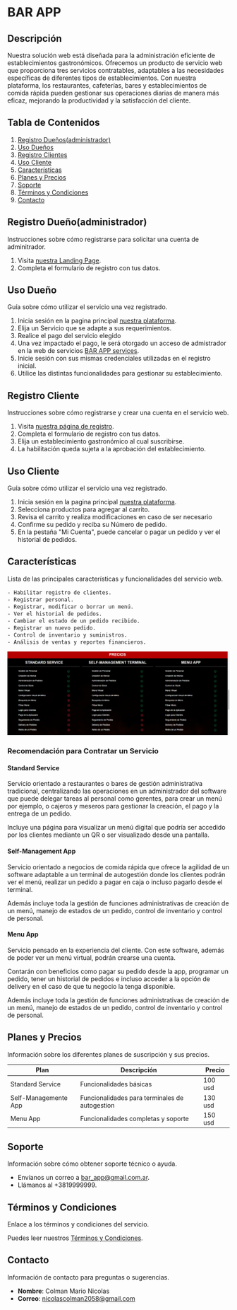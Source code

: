 # BAR APP

## Descripción

Nuestra solución web está diseñada para la administración eficiente de establecimientos gastronómicos. Ofrecemos un producto de servicio web que proporciona tres servicios contratables, adaptables a las necesidades específicas de diferentes tipos de establecimientos. Con nuestra plataforma, los restaurantes, cafeterías, bares y establecimientos de comida rápida pueden gestionar sus operaciones diarias de manera más eficaz, mejorando la productividad y la satisfacción del cliente.

## Tabla de Contenidos

1. [Registro Dueños(administrador)](#registro-dueño(administrador))
3. [Uso Dueños](#uso-dueño)
2. [Registro Clientes](#registro-cliente)
4. [Uso Cliente](#uso-cliente) 
5. [Características](#características)
6. [Planes y Precios](#planes-y-precios)
7. [Soporte](#soporte)
8. [Términos y Condiciones](#términos-y-condiciones)
9. [Contacto](#contacto)

## Registro Dueño(administrador)

Instrucciones sobre cómo registrarse para solicitar una cuenta de adminitrador.

1. Visita [nuestra Landing Page](https://bar-app-services.netlify.app/bar-app/landing-page).
2. Completa el formulario de registro con tus datos.

## Uso Dueño

Guía sobre cómo utilizar el servicio una vez registrado.

1. Inicia sesión en la pagina principal [nuestra plataforma](https://bar-app-services.netlify.app/bar-app/landing-page/auth).
2. Elija un Servicio que se adapte a sus requerimientos.
3. Realice el pago del servicio elegido
4. Una vez impactado el pago, le será otorgado un acceso de admistrador en la web de servicios [BAR APP services](https://bar-app-services.netlify.app/service/login).
5. Inicie sesión con sus mismas credenciales utilizadas en el registro inicial.
6. Utilice las distintas funcionalidades para gestionar su establecimiento.

## Registro Cliente

Instrucciones sobre cómo registrarse y crear una cuenta en el servicio web.

1. Visita [nuestra página de registro](https://bar-app-services.netlify.app/service/register).
2. Completa el formulario de registro con tus datos.
3. Elija un establecimiento gastronómico al cual suscribirse.
4. La habilitación queda sujeta a la aprobación del establecimiento.

## Uso Cliente

Guía sobre cómo utilizar el servicio una vez registrado.

1. Inicia sesión en la pagina principal [nuestra plataforma](https://bar-app-services.netlify.app/bar-app/landing-page/auth).
2. Selecciona productos para agregar al carrito.
3. Revisa el carrito y realiza modificaciones en caso de ser necesario
4. Confirme su pedido y reciba su Número de pedido.
5. En la pestaña "Mi Cuenta", puede cancelar o pagar un pedido y ver el historial de pedidos.


## Características

Lista de las principales características y funcionalidades del servicio web.

    - Habilitar registro de clientes.
    - Registrar personal.
    - Registrar, modificar o borrar un menú.
    - Ver el historial de pedidos.
    - Cambiar el estado de un pedido recibido.
    - Registrar un nuevo pedido.
    - Control de inventario y suministros.
    - Análisis de ventas y reportes financieros.

![Descripción de los servicios](public/detalles.png)


### Recomendación para Contratar un Servicio


#### Standard Service

Servicio orientado a restaurantes o bares de gestión administrativa tradicional, centralizando las operaciones en un administrador del software que puede delegar tareas al personal como gerentes, para crear un menú por ejemplo, o cajeros y meseros para gestionar la creación, el pago y la entrega de un pedido.

Incluye una página para visualizar un menú digital que podría ser accedido por los clientes mediante un QR o ser visualizado desde una pantalla.

#### Self-Management App

Servicio orientado a negocios de comida rápida que ofrece la agilidad de un software adaptable a un terminal de autogestión donde los clientes podrán ver el menú, realizar un pedido a pagar en caja o incluso pagarlo desde el terminal.

Además incluye toda la gestión de funciones administrativas de creación de un menú, manejo de estados de un pedido, control de inventario y control de personal.

#### Menu App

Servicio pensado en la experiencia del cliente. Con este software, además de poder ver un menú virtual, podrán crearse una cuenta.

Contarán con beneficios como pagar su pedido desde la app, programar un pedido, tener un historial de pedidos e incluso acceder a la opción de delivery en el caso de que tu negocio la tenga disponible.

Además incluye toda la gestión de funciones administrativas de creación de un menú, manejo de estados de un pedido, control de inventario y control de personal.


## Planes y Precios

Información sobre los diferentes planes de suscripción y sus precios.

| Plan                      | Descripción                                      | Precio         |
|---------------------------|--------------------------------------------------|----------------|
| Standard Service          | Funcionalidades básicas                          | 100 usd        |
| Self-Managemente App      | Funcionalidades para terminales de autogestion   | 130 usd        |
| Menu App                  | Funcionalidades completas y soporte              | 150 usd        |

## Soporte

Información sobre cómo obtener soporte técnico o ayuda.

- Envíanos un correo a bar_app@gmail.com.ar.
- Llámanos al +3819999999.

## Términos y Condiciones

Enlace a los términos y condiciones del servicio.

Puedes leer nuestros [Términos y Condiciones](--------).

## Contacto

Información de contacto para preguntas o sugerencias.

- **Nombre**: Colman Mario Nicolas
- **Correo**: nicolascolman2058@gmail.com
